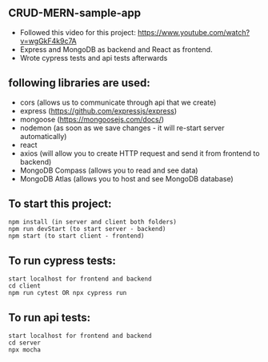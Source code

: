 ## CRUD-MERN-sample-app

- Followed this video for this project: https://www.youtube.com/watch?v=wgGkF4k9c7A
- Express and MongoDB as backend and React as frontend.
- Wrote cypress tests and api tests afterwards

## following libraries are used:

- cors (allows us to communicate through api that we create)
- express (https://github.com/expressjs/express)
- mongoose (https://mongoosejs.com/docs/)
- nodemon (as soon as we save changes - it will re-start server automatically)
- react
- axios (will allow you to create HTTP request and send it from frontend to backend)
- MongoDB Compass (allows you to read and see data)
- MongoDB Atlas (allows you to host and see MongoDB database)

## To start this project:

```
npm install (in server and client both folders)
npm run devStart (to start server - backend)
npm start (to start client - frontend)
```

## To run cypress tests:

```
start localhost for frontend and backend
cd client
npm run cytest OR npx cypress run
```

## To run api tests:

```
start localhost for frontend and backend
cd server
npx mocha
```
